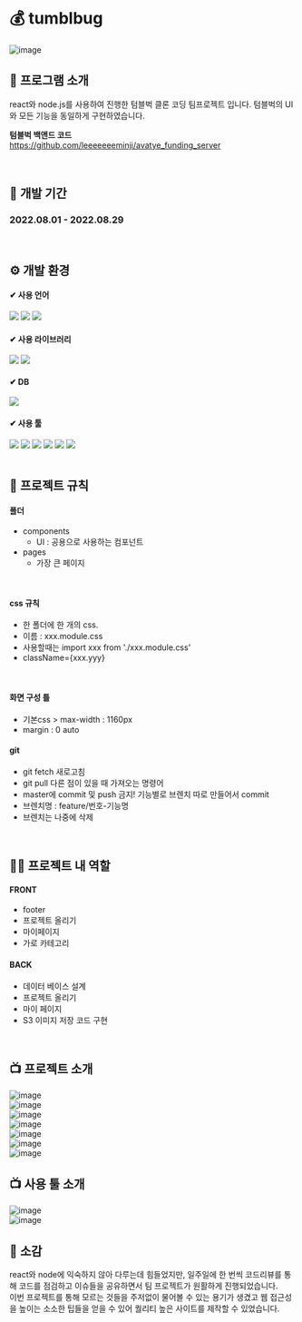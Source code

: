 # 💰 tumblbug 
![image](https://github.com/leeeeeeeminji/avatye_funding_client/assets/87288893/ab63a84e-b726-48a7-a156-ffea4fe1d6d3)
<br>

##  📘 프로그램 소개
<p>
  react와 node.js를 사용하여 진행한 텀블벅 클론 코딩 팀프로젝트 입니다.
  텀블벅의 UI와 모든 기능을 동일하게 구현하였습니다. <br>
  
  <b>텀블벅 백앤드 코드</b><br>
  https://github.com/leeeeeeeminji/avatye_funding_server
</p>
<br>

## 📆 개발 기간
### 2022.08.01 - 2022.08.29
<br>

## ⚙ 개발 환경
#### ✔ 사용 언어
<div>
  <img src="https://img.shields.io/badge/HTML5-E34F26?style=flat&logo=HTML5&logoColor=white" />
  <img src="https://img.shields.io/badge/CSS3-1572B6?style=flat&logo=CSS3&logoColor=white" />
  <img src="https://img.shields.io/badge/JavaScript-F7DF1E?style=flat&logo=JavaScript&logoColor=white" />
</div>

#### ✔ 사용 라이브러리
<div>
  <img src="https://img.shields.io/badge/React-61DAFB?style=flat&logo=React&logoColor=white" />
  <img src="https://img.shields.io/badge/Node.js-339933?style=flat&logo=Node.js&logoColor=white" />
</div>

#### ✔ DB
  <img src="https://img.shields.io/badge/MySQL-4479A1?style=flat&logo=MySQL&logoColor=white"/>

#### ✔ 사용 툴
<div>
  <img src="https://img.shields.io/badge/DataGrip-000000?style=flat&logo=DataGrip&logoColor=white"/>
  <img src="https://img.shields.io/badge/Visual_Studio_Code-007ACC?style=flat&logo=VisualStudioCode&logoColor=white"/>
  <img src="https://img.shields.io/badge/Postman-FF6C37?style=flat&logo=Postman&logoColor=white"/>
  <img src="https://img.shields.io/badge/Github-181717?style=flat&logo=Github&logoColor=white"/>
  <img src="https://img.shields.io/badge/Trello-0052CC?style=flat&logo=Trello&logoColor=white"/>
  <img src="https://img.shields.io/badge/Amazon_S3-569A31?style=flat&logo=AmazonS3&logoColor=white"/>
</div>
<br>


## 📌 프로젝트 규칙
#### 폴더
- components
  - UI : 공용으로 사용하는 컴포넌트
- pages
  - 가장 큰 페이지
<br>

#### css 규칙 <br>
- 한 폴더에 한 개의 css.<br>
- 이름 : xxx.module.css<br>
- 사용할때는 import xxx from './xxx.module.css'  
- className={xxx.yyy}
<br>

#### 화면 구성 틀
- 기본css > max-width : 1160px  
- margin : 0 auto

#### git
- git fetch 새로고침
- git pull 다른 점이 있을 때 가져오는 명령어
- master에 commit 및 push 금지! 기능별로 브렌치 따로 만들어서 commit
- 브렌치명 : feature/번호-기능명
- 브렌치는 나중에 삭제
<br>

## 👩‍🏫 프로젝트 내 역할
#### FRONT
- footer
- 프로젝트 올리기
- 마이페이지
- 가로 카테고리

#### BACK
- 데이터 베이스 설계
- 프로젝트 올리기
- 마이 페이지
- S3 이미지 저장 코드 구현
<br>

## 📺 프로젝트 소개
![image](https://github.com/leeeeeeeminji/avatye_funding_client/assets/87288893/a8cb66f3-ea05-4098-a665-89c040155397)
<br>
![image](https://github.com/leeeeeeeminji/avatye_funding_client/assets/87288893/20a88ac4-af80-4ed9-bb90-21db7a9787fb)
<br>
![image](https://github.com/leeeeeeeminji/avatye_funding_client/assets/87288893/ec03be65-51fa-473b-9cec-074564e81a6a)
<br>
![image](https://github.com/leeeeeeeminji/avatye_funding_client/assets/87288893/4ca459a4-2811-434b-b225-5665a4898024)
<br>
![image](https://github.com/leeeeeeeminji/avatye_funding_client/assets/87288893/3b73be19-358b-4657-9427-7384cdb5f79f)
<br>
![image](https://github.com/leeeeeeeminji/avatye_funding_client/assets/87288893/b63aa6c8-6510-413c-9f21-146f27249906)
<br>
![image](https://github.com/leeeeeeeminji/avatye_funding_client/assets/87288893/38e78c42-0182-499d-90c1-a38d62c14cbf)
<br>

## 📺 사용 툴 소개
![image](https://github.com/leeeeeeeminji/avatye_funding_client/assets/87288893/d39b1b6b-89ea-4831-8e12-0df09502c219)
<br>
![image](https://github.com/leeeeeeeminji/avatye_funding_client/assets/87288893/27246b5a-3269-4f86-96c0-518e3ccac4ce)
<br>

## 💬 소감
react와 node에 익숙하지 않아 다루는데 힘들었지만, 일주일에 한 번씩 코드리뷰를 통해 코드를 점검하고 이슈들을 공유하면서 팀 프로젝트가 원활하게 진행되었습니다.<br>
이번 프로젝트를 통해 모르는 것들을 주저없이 물어볼 수 있는 용기가 생겼고 웹 접근성을 높이는 소소한 팁들을 얻을 수 있어 퀄리티 높은 사이트를 제작할 수 있었습니다. <br>


